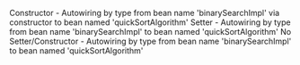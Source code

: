 
Constructor -  Autowiring by type from bean name 'binarySearchImpl' via constructor to bean named 'quickSortAlgorithm'
Setter - Autowiring by type from bean name 'binarySearchImpl' to bean named 'quickSortAlgorithm'
No Setter/Constructor - Autowiring by type from bean name 'binarySearchImpl' to bean named 'quickSortAlgorithm'
